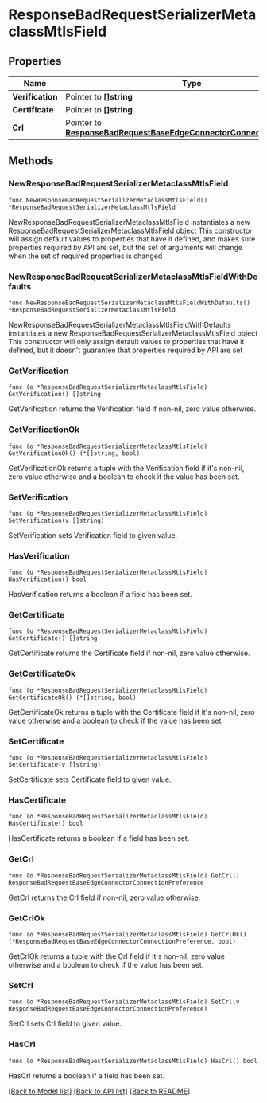 # ResponseBadRequestSerializerMetaclassMtlsField

## Properties

Name | Type | Description | Notes
------------ | ------------- | ------------- | -------------
**Verification** | Pointer to **[]string** |  | [optional] 
**Certificate** | Pointer to **[]string** |  | [optional] 
**Crl** | Pointer to [**ResponseBadRequestBaseEdgeConnectorConnectionPreference**](ResponseBadRequestBaseEdgeConnectorConnectionPreference.md) |  | [optional] 

## Methods

### NewResponseBadRequestSerializerMetaclassMtlsField

`func NewResponseBadRequestSerializerMetaclassMtlsField() *ResponseBadRequestSerializerMetaclassMtlsField`

NewResponseBadRequestSerializerMetaclassMtlsField instantiates a new ResponseBadRequestSerializerMetaclassMtlsField object
This constructor will assign default values to properties that have it defined,
and makes sure properties required by API are set, but the set of arguments
will change when the set of required properties is changed

### NewResponseBadRequestSerializerMetaclassMtlsFieldWithDefaults

`func NewResponseBadRequestSerializerMetaclassMtlsFieldWithDefaults() *ResponseBadRequestSerializerMetaclassMtlsField`

NewResponseBadRequestSerializerMetaclassMtlsFieldWithDefaults instantiates a new ResponseBadRequestSerializerMetaclassMtlsField object
This constructor will only assign default values to properties that have it defined,
but it doesn't guarantee that properties required by API are set

### GetVerification

`func (o *ResponseBadRequestSerializerMetaclassMtlsField) GetVerification() []string`

GetVerification returns the Verification field if non-nil, zero value otherwise.

### GetVerificationOk

`func (o *ResponseBadRequestSerializerMetaclassMtlsField) GetVerificationOk() (*[]string, bool)`

GetVerificationOk returns a tuple with the Verification field if it's non-nil, zero value otherwise
and a boolean to check if the value has been set.

### SetVerification

`func (o *ResponseBadRequestSerializerMetaclassMtlsField) SetVerification(v []string)`

SetVerification sets Verification field to given value.

### HasVerification

`func (o *ResponseBadRequestSerializerMetaclassMtlsField) HasVerification() bool`

HasVerification returns a boolean if a field has been set.

### GetCertificate

`func (o *ResponseBadRequestSerializerMetaclassMtlsField) GetCertificate() []string`

GetCertificate returns the Certificate field if non-nil, zero value otherwise.

### GetCertificateOk

`func (o *ResponseBadRequestSerializerMetaclassMtlsField) GetCertificateOk() (*[]string, bool)`

GetCertificateOk returns a tuple with the Certificate field if it's non-nil, zero value otherwise
and a boolean to check if the value has been set.

### SetCertificate

`func (o *ResponseBadRequestSerializerMetaclassMtlsField) SetCertificate(v []string)`

SetCertificate sets Certificate field to given value.

### HasCertificate

`func (o *ResponseBadRequestSerializerMetaclassMtlsField) HasCertificate() bool`

HasCertificate returns a boolean if a field has been set.

### GetCrl

`func (o *ResponseBadRequestSerializerMetaclassMtlsField) GetCrl() ResponseBadRequestBaseEdgeConnectorConnectionPreference`

GetCrl returns the Crl field if non-nil, zero value otherwise.

### GetCrlOk

`func (o *ResponseBadRequestSerializerMetaclassMtlsField) GetCrlOk() (*ResponseBadRequestBaseEdgeConnectorConnectionPreference, bool)`

GetCrlOk returns a tuple with the Crl field if it's non-nil, zero value otherwise
and a boolean to check if the value has been set.

### SetCrl

`func (o *ResponseBadRequestSerializerMetaclassMtlsField) SetCrl(v ResponseBadRequestBaseEdgeConnectorConnectionPreference)`

SetCrl sets Crl field to given value.

### HasCrl

`func (o *ResponseBadRequestSerializerMetaclassMtlsField) HasCrl() bool`

HasCrl returns a boolean if a field has been set.


[[Back to Model list]](../README.md#documentation-for-models) [[Back to API list]](../README.md#documentation-for-api-endpoints) [[Back to README]](../README.md)


